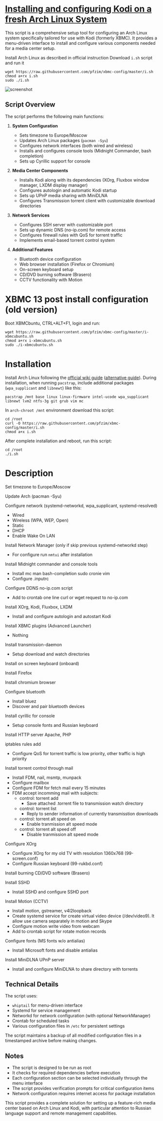 # [Installing and configuring Kodi on a fresh Arch Linux System](https://github.com/pfzim/xbmc-config/)

This script is a comprehensive setup tool for configuring an Arch Linux system specifically tailored for use with Kodi (formerly XBMC). It provides a menu-driven interface to install and configure various components needed for a media center setup.

Install Arch Linux as described in official instruction
Download `i.sh` script and run it
```
wget https://raw.githubusercontent.com/pfzim/xbmc-config/master/i.sh
chmod a+rx i.sh
sudo ./i.sh
```

![screenshot](https://raw.githubusercontent.com/pfzim/other/master/screenshot_xbmc_config.png)

## Script Overview

The script performs the following main functions:

1. **System Configuration**
   - Sets timezone to Europe/Moscow
   - Updates Arch Linux packages (`pacman -Syu`)
   - Configures network interfaces (both wired and wireless)
   - Installs and configures console tools (Midnight Commander, bash completion)
   - Sets up Cyrillic support for console

2. **Media Center Components**
   - Installs Kodi along with its dependencies (XOrg, Fluxbox window manager, LXDM display manager)
   - Configures autologin and automatic Kodi startup
   - Sets up UPnP media sharing with MiniDLNA
   - Configures Transmission torrent client with customizable download directories

3. **Network Services**
   - Configures SSH server with customizable port
   - Sets up dynamic DNS (no-ip.com) for remote access
   - Configures firewall rules with QoS for torrent traffic
   - Implements email-based torrent control system

4. **Additional Features**
   - Bluetooth device configuration
   - Web browser installation (Firefox or Chromium)
   - On-screen keyboard setup
   - CD/DVD burning software (Brasero)
   - CCTV functionality with Motion

# XBMC 13 post install configuration (old version)

Boot XBMCbuntu, CTRL+ALT+F1, login and run:
```
wget https://raw.githubusercontent.com/pfzim/xbmc-config/master/i-xbmcubuntu.sh
chmod a+rx i-xbmcubuntu.sh
sudo ./i-xbmcubuntu.sh
```

# Installation

Install Arch Linux following the [official wiki guide](https://wiki.archlinux.org/index.php/Installation_guide) ([alternative guide](https://pingvinus.ru/note/archlinux-install)).
During installation, when running `pacstrap`, include additional packages (`wpa_supplicant` and `libnewt`) like this:
```
pacstrap /mnt base linux linux-firmware intel-ucode wpa_supplicant libnewt lvm2 ntfs-3g git grub vim mc
```
In `arch-chroot /mnt` environment download this script:
```
cd /root
curl -O https://raw.githubusercontent.com/pfzim/xbmc-config/master/i.sh
chmod a+x i.sh
```
After complete installation and reboot, run this script:
```
cd /root
./i.sh
```

# Description

Set timezone to Europe/Moscow

Update Arch (pacman -Syu)

Configure network (systemd-networkd, wpa_supplicant, systemd-resolved)
- Wired
- Wireless (WPA, WEP, Open)
- Static
- DHCP
- Enable Wake On LAN

Install Network Manager (only if skip previous systemd-networkd step)
- For configure run `nmtui` after installation

Install Midnight commander and console tools
- Install mc man bash-completion sudo cronie vim
- Configure .inputrc

Configure DDNS no-ip.com script
- Add to crontab one line curl or wget request to no-ip.com

Install XOrg, Kodi, Fluxbox, LXDM
- Install and configure autologin and autostart Kodi

Install XBMC plugins (Advanced Launcher)
- Nothing

Install transmission-daemon
- Setup download and watch directories

Install on screen keyboard (onboard)

Install Firefox

Install chromium browser

Configure bluetooth
- Install bluez
- Discover and pair bluetooth devices

Install cyrillic for console
- Setup console fonts and Russian keyboard

Install HTTP server Apache, PHP

iptables rules add
- Configure QoS for torrent traffic is low priority, other traffic is high priority

Install torrent control through mail
- Install FDM, nail, msmtp, munpack
- Configure mailbox
- Configure FDM for fetch mail every 15 minutes
- FDM accept incomming mail with subjects:
    - control: torrent add
        - Save attached .torrent file to transmission watch directory
    - control: torrent list
        - Reply to sender information of currently transmisstion downloads
    - control: torrent alt speed on
        - Enable tranmission alt speed mode
    - control: torrent alt speed off
        - Disable tranmission alt speed mode

Configure XOrg
- Configure XOrg for my old TV with resolution 1360x768 (99-screen.conf)
- Configure Russian keyboard (99-rukbd.conf)

Install burning CD/DVD software (Brasero)

Install SSHD
- Install SSHD and configure SSHD port

Install Motion (CCTV)
- Install motion, gstreamer, v4l2loopback
- Create systemd service for create virtual video device (/dev/video9). It allow use camera separately in motion and Skype
- Configure motion write video from webcam
- Add to crontab script for rotate motion records

Configure fonts (MS fonts w/o antialias)
- Install Microsoft fonts and disable antialias

Install MiniDLNA UPnP server
- Install and configure MiniDLNA to share directory with torrents

## Technical Details

The script uses:
- `whiptail` for menu-driven interface
- Systemd for service management
- Networkd for network configuration (with optional NetworkManager)
- Crontab for scheduled tasks
- Various configuration files in `/etc` for persistent settings

The script maintains a backup of all modified configuration files in a timestamped archive before making changes.

## Notes

- The script is designed to be run as root
- It checks for required dependencies before execution
- Each configuration section can be selected individually through the menu interface
- The script provides verification prompts for critical configuration items
- Network configuration requires internet access for package installation

This script provides a complete solution for setting up a feature-rich media center based on Arch Linux and Kodi, with particular attention to Russian language support and remote management capabilities.
